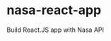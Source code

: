 # nasa-react-app
 Build React.JS app with Nasa API

<!-- Update 2024-12-25T10:01:23+05:30 -->
<!-- Update 2025-01-14T10:46:29+05:30 -->
<!-- Update 2025-04-10T15:39:41+05:30 -->
<!-- Update 2025-05-20T16:51:54+05:30 -->
<!-- Update 2025-06-18T18:32:59+05:30 -->
<!-- Update 2025-06-24T14:13:00+05:30 -->